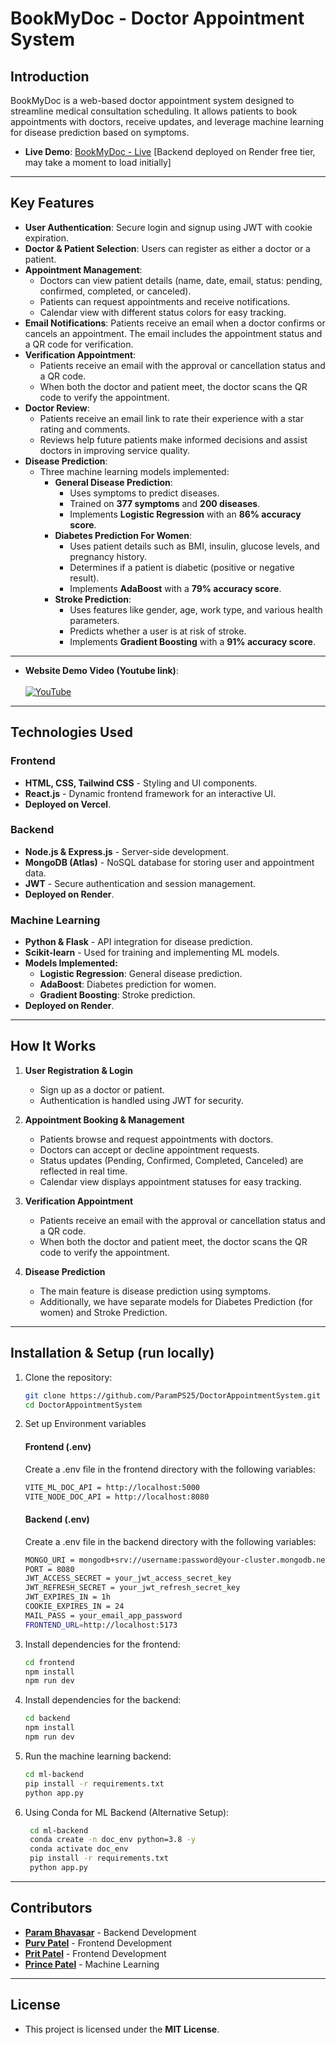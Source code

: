 # BookMyDoc - Doctor Appointment System

## Introduction

BookMyDoc is a web-based doctor appointment system designed to streamline medical consultation scheduling. It allows patients to book appointments with doctors, receive updates, and leverage machine learning for disease prediction based on symptoms.

- **Live Demo**: [BookMyDoc - Live](https://bookmydoc-five.vercel.app/) [Backend deployed on Render free tier, may take a moment to load initially]

---

## Key Features

- **User Authentication**: Secure login and signup using JWT with cookie expiration.
- **Doctor & Patient Selection**: Users can register as either a doctor or a patient.
- **Appointment Management**:
  - Doctors can view patient details (name, date, email, status: pending, confirmed, completed, or canceled).
  - Patients can request appointments and receive notifications.
  - Calendar view with different status colors for easy tracking.
- **Email Notifications**: Patients receive an email when a doctor confirms or cancels an appointment. The email includes the appointment status and a QR code for verification.
- **Verification Appointment**:
   - Patients receive an email with the approval or cancellation status and a QR code.
   - When both the doctor and patient meet, the doctor scans the QR code to verify the appointment.
- **Doctor Review**:
   - Patients receive an email link to rate their experience with a star rating and comments.
   - Reviews help future patients make informed decisions and assist doctors in improving service quality.
- **Disease Prediction**:
  - Three machine learning models implemented:
    - **General Disease Prediction**:
      - Uses symptoms to predict diseases.
      - Trained on **377 symptoms** and **200 diseases**.
      - Implements **Logistic Regression** with an **86% accuracy score**.
    - **Diabetes Prediction For Women**:
      - Uses patient details such as BMI, insulin, glucose levels, and pregnancy history.
      - Determines if a patient is diabetic (positive or negative result).
      - Implements **AdaBoost** with a **79% accuracy score**.
    - **Stroke Prediction**:
      - Uses features like gender, age, work type, and various health parameters.
      - Predicts whether a user is at risk of stroke.
      - Implements **Gradient Boosting** with a **91% accuracy score**.

---

- **Website Demo Video (Youtube link)**: <br> <br>
 [![YouTube](http://i.ytimg.com/vi/uO-ocNwpnIA/hqdefault.jpg)](https://www.youtube.com/watch?v=uO-ocNwpnIA)

---

## Technologies Used

### Frontend

- **HTML, CSS, Tailwind CSS** - Styling and UI components.
- **React.js** - Dynamic frontend framework for an interactive UI.
- **Deployed on Vercel**.

### Backend

- **Node.js & Express.js** - Server-side development.
- **MongoDB (Atlas)** - NoSQL database for storing user and appointment data.
- **JWT** - Secure authentication and session management.
- **Deployed on Render**.

### Machine Learning

- **Python & Flask** - API integration for disease prediction.
- **Scikit-learn** - Used for training and implementing ML models.
- **Models Implemented:**
  - **Logistic Regression**: General disease prediction.
  - **AdaBoost**: Diabetes prediction for women.
  - **Gradient Boosting**: Stroke prediction.
- **Deployed on Render**.

---

## How It Works

1. **User Registration & Login**
   - Sign up as a doctor or patient.
   - Authentication is handled using JWT for security.

2. **Appointment Booking & Management**
   - Patients browse and request appointments with doctors.
   - Doctors can accept or decline appointment requests.
   - Status updates (Pending, Confirmed, Completed, Canceled) are reflected in real time.
   - Calendar view displays appointment statuses for easy tracking.

3. **Verification Appointment**
   - Patients receive an email with the approval or cancellation status and a QR code.
   - When both the doctor and patient meet, the doctor scans the QR code to verify the appointment.

4. **Disease Prediction**
   - The main feature is disease prediction using symptoms.
   - Additionally, we have separate models for Diabetes Prediction (for women) and Stroke Prediction.

---

## Installation & Setup (run locally)

1. Clone the repository:
   ```bash
   git clone https://github.com/ParamPS25/DoctorAppointmentSystem.git
   cd DoctorAppointmentSystem
   ```

2. Set up Environment variables <br>

   <h4>Frontend (.env)</h4> 
   Create a .env file in the frontend directory with the following variables: 
   
      ```bash
     VITE_ML_DOC_API = http://localhost:5000
     VITE_NODE_DOC_API = http://localhost:8080
     ```
   <h4> Backend (.env)</h4>
   Create a .env file in the backend directory with the following variables: 
   
      ```bash
     MONGO_URI = mongodb+srv://username:password@your-cluster.mongodb.net/your-database
     PORT = 8080
     JWT_ACCESS_SECRET = your_jwt_access_secret_key
     JWT_REFRESH_SECRET = your_jwt_refresh_secret_key
     JWT_EXPIRES_IN = 1h
     COOKIE_EXPIRES_IN = 24
     MAIL_PASS = your_email_app_password
     FRONTEND_URL=http://localhost:5173
      ```

3. Install dependencies for the frontend:
   ```bash
   cd frontend
   npm install
   npm run dev
   ```

4. Install dependencies for the backend:
   ```bash
   cd backend
   npm install
   npm run dev
   ```

5. Run the machine learning backend:
   ```bash
   cd ml-backend
   pip install -r requirements.txt
   python app.py
   ```

6. Using Conda for ML Backend (Alternative Setup):
   ```bash
    cd ml-backend
    conda create -n doc_env python=3.8 -y
    conda activate doc_env
    pip install -r requirements.txt
    python app.py
    ```

---

## Contributors

- **[Param Bhavasar](https://github.com/ParamPS25)** - Backend Development  
- **[Purv Patel](https://github.com/purvpatel123)** - Frontend Development  
- **[Prit Patel](https://github.com/Pritlimbani269)** - Frontend Development  
- **[Prince Patel](https://github.com/prince2004patel)** - Machine Learning  


---

## License

- This project is licensed under the **MIT License**.
